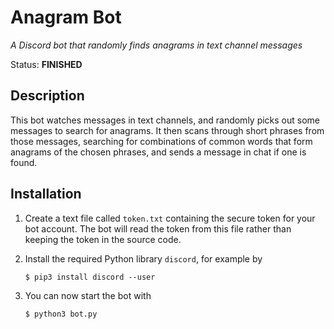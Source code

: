 
# Anagram Bot

_A Discord bot that randomly finds anagrams in text channel messages_

Status: **FINISHED**

## Description

This bot watches messages in text channels, and randomly picks out some
messages to search for anagrams. It then scans through short phrases from
those messages, searching for combinations of common words that form anagrams
of the chosen phrases, and sends a message in chat if one is found.

## Installation

1. Create a text file called `token.txt` containing the secure token for your
   bot account. The bot will read the token from this file rather than keeping
   the token in the source code.

2. Install the required Python library `discord`, for example by
    ```
    $ pip3 install discord --user
    ```

3. You can now start the bot with
    ```
    $ python3 bot.py
    ```

